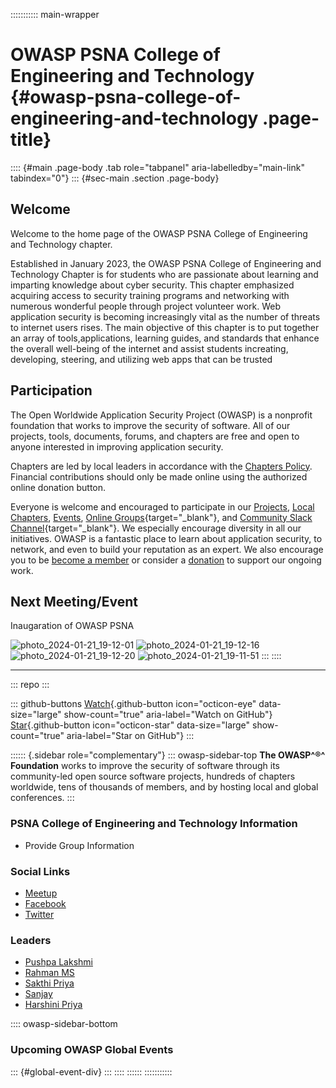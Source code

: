 ::::::::::: main-wrapper
# OWASP PSNA College of Engineering and Technology {#owasp-psna-college-of-engineering-and-technology .page-title}

:::: {#main .page-body .tab role="tabpanel" aria-labelledby="main-link" tabindex="0"}
::: {#sec-main .section .page-body}
## Welcome

Welcome to the home page of the OWASP PSNA College of Engineering and
Technology chapter.

Established in January 2023, the OWASP PSNA College of Engineering and
Technology Chapter is for students who are passionate about learning and
imparting knowledge about cyber security. This chapter emphasized
acquiring access to security training programs and networking with
numerous wonderful people through project volunteer work. Web
application security is becoming increasingly vital as the number of
threats to internet users rises. The main objective of this chapter is
to put together an array of tools,applications, learning guides, and
standards that enhance the overall well-being of the internet and assist
students increating, developing, steering, and utilizing web apps that
can be trusted

## Participation

The Open Worldwide Application Security Project (OWASP) is a nonprofit
foundation that works to improve the security of software. All of our
projects, tools, documents, forums, and chapters are free and open to
anyone interested in improving application security.

Chapters are led by local leaders in accordance with the [Chapters
Policy](../www-policy/operational/chapters-2.html). Financial
contributions should only be made online using the authorized online
donation button.

Everyone is welcome and encouraged to participate in our
[Projects](../projects/index.html), [Local
Chapters](../chapters/index.html), [Events](../events/index.html),
[Online
Groups](https://groups.google.com/a/owasp.com/){target="_blank"}, and
[Community Slack Channel](https://owasp.slack.com/){target="_blank"}. We
especially encourage diversity in all our initiatives. OWASP is a
fantastic place to learn about application security, to network, and
even to build your reputation as an expert. We also encourage you to be
[become a member](../membership/index.html) or consider a
[donation](../donate/index.html) to support our ongoing work.

## Next Meeting/Event

Inaugaration of OWASP PSNA

![photo_2024-01-21_19-12-01](https://github.com/OWASP/www-chapter-psna-college-of-engineering-and-technology/assets/148941457/56bb06d8-1752-404d-a332-85bb70b5b2de)
![photo_2024-01-21_19-12-16](https://github.com/OWASP/www-chapter-psna-college-of-engineering-and-technology/assets/148941457/2223b4ee-037b-442d-a83b-9e68057c6ea4)
![photo_2024-01-21_19-12-20](https://github.com/OWASP/www-chapter-psna-college-of-engineering-and-technology/assets/148941457/1c9cb6b8-737d-4128-96a5-7d1f8c3d1cba)
![photo_2024-01-21_19-11-51](https://github.com/OWASP/www-chapter-psna-college-of-engineering-and-technology/assets/148941457/bd2b6960-a0c0-4654-a321-0df06c07491b)
:::
::::

------------------------------------------------------------------------

::: repo
:::

::: github-buttons
[Watch](https://github.com/owasp/www-chapter-psna-college-of-engineering-and-technology/subscription){.github-button
icon="octicon-eye" data-size="large" show-count="true"
aria-label="Watch on GitHub"}
[Star](https://github.com/owasp/www-chapter-psna-college-of-engineering-and-technology){.github-button
icon="octicon-star" data-size="large" show-count="true"
aria-label="Star on GitHub"}
:::

:::::: {.sidebar role="complementary"}
::: owasp-sidebar-top
**The OWASP^®^ Foundation** works to improve the security of software
through its community-led open source software projects, hundreds of
chapters worldwide, tens of thousands of members, and by hosting local
and global conferences.
:::

### PSNA College of Engineering and Technology Information

- Provide Group Information

### Social Links

- [Meetup](#)
- [Facebook](https://www.facebook.com/profile.php?id=61554227557753&mibextid=LQQJ4d)
- [Twitter](https://x.com/Psna_OWASP?s=20)

### Leaders

- [Pushpa
  Lakshmi](../cdn-cgi/l/email-protection.html#08787d7b607869266469637b60656148677f697b7826677a6f)
- [Rahman
  MS](../cdn-cgi/l/email-protection.html#81f3e0e9ece0efafecf2c1eef6e0f2f1afeef3e6)
- [Sakthi
  Priya](../cdn-cgi/l/email-protection.html#e2918389968a8bcc92908b9b83a28d95839192cc8d9085)
- [Sanjay](../cdn-cgi/l/email-protection.html#98ebf9f6f2f9e1b6f5fdfdf6f9f3edf5f9ead8f7eff9ebe8b6f7eaff)
- [Harshini
  Priya](../cdn-cgi/l/email-protection.html#bbd3dac9c8d3d2d5d295cbc9d2c2dafbd4ccdac8cb95d4c9dc)

:::: owasp-sidebar-bottom
### Upcoming OWASP Global Events

::: {#global-event-div}
:::
::::
::::::
:::::::::::

